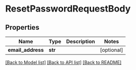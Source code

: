 # ResetPasswordRequestBody

## Properties
Name | Type | Description | Notes
------------ | ------------- | ------------- | -------------
**email_address** | **str** |  | [optional] 

[[Back to Model list]](../README.md#documentation-for-models) [[Back to API list]](../README.md#documentation-for-api-endpoints) [[Back to README]](../README.md)


